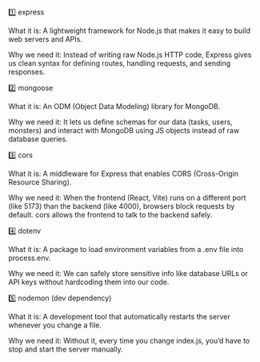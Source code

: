 1️⃣ express

What it is: A lightweight framework for Node.js that makes it easy to build web servers and APIs.

Why we need it: Instead of writing raw Node.js HTTP code, Express gives us clean syntax for defining routes, handling requests, and sending responses.

2️⃣ mongoose

What it is: An ODM (Object Data Modeling) library for MongoDB.

Why we need it: It lets us define schemas for our data (tasks, users, monsters) and interact with MongoDB using JS objects instead of raw database queries.

3️⃣ cors

What it is: A middleware for Express that enables CORS (Cross-Origin Resource Sharing).

Why we need it: When the frontend (React, Vite) runs on a different port (like 5173) than the backend (like 4000), browsers block requests by default. cors allows the frontend to talk to the backend safely.

4️⃣ dotenv

What it is: A package to load environment variables from a .env file into process.env.

Why we need it: We can safely store sensitive info like database URLs or API keys without hardcoding them into our code.

5️⃣ nodemon (dev dependency)

What it is: A development tool that automatically restarts the server whenever you change a file.

Why we need it: Without it, every time you change index.js, you’d have to stop and start the server manually.